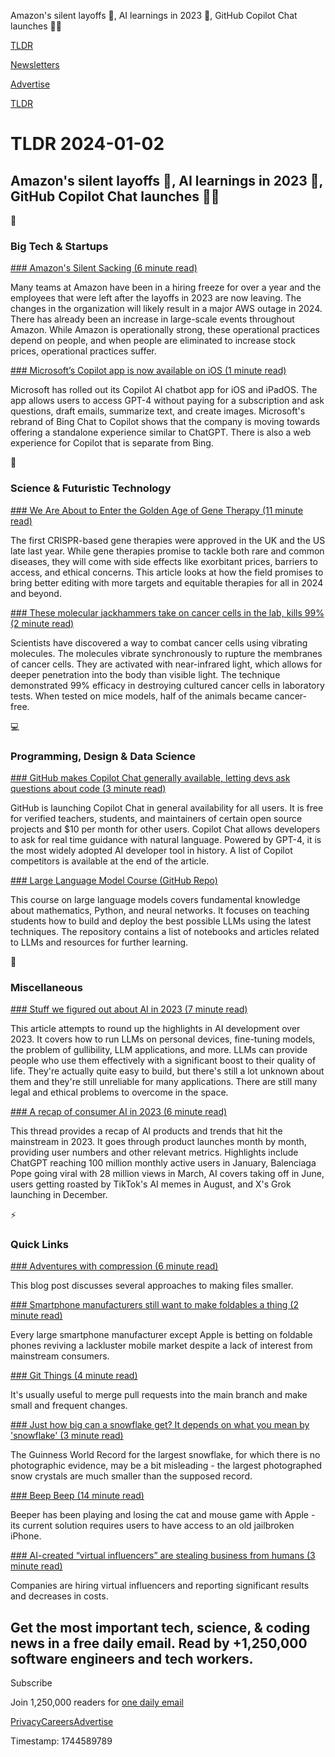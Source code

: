Amazon's silent layoffs 💼, AI learnings in 2023 🤖, GitHub Copilot Chat launches 👨‍💻

[TLDR](/)

[Newsletters](/newsletters)

[Advertise](https://advertise.tldr.tech/)

[TLDR](/)

# TLDR 2024-01-02

## Amazon's silent layoffs 💼, AI learnings in 2023 🤖, GitHub Copilot Chat launches 👨‍💻

📱

### Big Tech & Startups

[### Amazon's Silent Sacking (6 minute read)](https://justingarrison.com/blog/2023-12-30-amazons-silent-sacking/?utm_source=tldrnewsletter)

Many teams at Amazon have been in a hiring freeze for over a year and the employees that were left after the layoffs in 2023 are now leaving. The changes in the organization will likely result in a major AWS outage in 2024. There has already been an increase in large-scale events throughout Amazon. While Amazon is operationally strong, these operational practices depend on people, and when people are eliminated to increase stock prices, operational practices suffer.

[### Microsoft’s Copilot app is now available on iOS (1 minute read)](https://www.theverge.com/2023/12/29/24019288/microsoft-copilot-app-available-iphone-ipad-ai?utm_source=tldrnewsletter)

Microsoft has rolled out its Copilot AI chatbot app for iOS and iPadOS. The app allows users to access GPT-4 without paying for a subscription and ask questions, draft emails, summarize text, and create images. Microsoft's rebrand of Bing Chat to Copilot shows that the company is moving towards offering a standalone experience similar to ChatGPT. There is also a web experience for Copilot that is separate from Bing.

🚀

### Science & Futuristic Technology

[### We Are About to Enter the Golden Age of Gene Therapy (11 minute read)](https://www.inverse.com/health/best-health-breakthrough-2023-gene-editing-crispr?utm_source=tldrnewsletter)

The first CRISPR-based gene therapies were approved in the UK and the US late last year. While gene therapies promise to tackle both rare and common diseases, they will come with side effects like exorbitant prices, barriers to access, and ethical concerns. This article looks at how the field promises to bring better editing with more targets and equitable therapies for all in 2024 and beyond.

[### These molecular jackhammers take on cancer cells in the lab, kills 99% (2 minute read)](https://interestingengineering.com/health/molecular-jackhammers-cancer-kills-99?utm_source=tldrnewsletter)

Scientists have discovered a way to combat cancer cells using vibrating molecules. The molecules vibrate synchronously to rupture the membranes of cancer cells. They are activated with near-infrared light, which allows for deeper penetration into the body than visible light. The technique demonstrated 99% efficacy in destroying cultured cancer cells in laboratory tests. When tested on mice models, half of the animals became cancer-free.

💻

### Programming, Design & Data Science

[### GitHub makes Copilot Chat generally available, letting devs ask questions about code (3 minute read)](https://techcrunch.com/2023/12/29/github-makes-copilot-chat-generally-available-letting-devs-ask-questions-about-code/?utm_source=tldrnewsletter)

GitHub is launching Copilot Chat in general availability for all users. It is free for verified teachers, students, and maintainers of certain open source projects and $10 per month for other users. Copilot Chat allows developers to ask for real time guidance with natural language. Powered by GPT-4, it is the most widely adopted AI developer tool in history. A list of Copilot competitors is available at the end of the article.

[### Large Language Model Course (GitHub Repo)](https://github.com/mlabonne/llm-course/tree/main?utm_source=tldrnewsletter)

This course on large language models covers fundamental knowledge about mathematics, Python, and neural networks. It focuses on teaching students how to build and deploy the best possible LLMs using the latest techniques. The repository contains a list of notebooks and articles related to LLMs and resources for further learning.

🎁

### Miscellaneous

[### Stuff we figured out about AI in 2023 (7 minute read)](https://simonwillison.net/2023/Dec/31/ai-in-2023/?utm_source=tldrnewsletter)

This article attempts to round up the highlights in AI development over 2023. It covers how to run LLMs on personal devices, fine-tuning models, the problem of gullibility, LLM applications, and more. LLMs can provide people who use them effectively with a significant boost to their quality of life. They're actually quite easy to build, but there's still a lot unknown about them and they're still unreliable for many applications. There are still many legal and ethical problems to overcome in the space.

[### A recap of consumer AI in 2023 (6 minute read)](https://twitter.com/omooretweets/status/1741504674157785175?utm_source=tldrnewsletter)

This thread provides a recap of AI products and trends that hit the mainstream in 2023. It goes through product launches month by month, providing user numbers and other relevant metrics. Highlights include ChatGPT reaching 100 million monthly active users in January, Balenciaga Pope going viral with 28 million views in March, AI covers taking off in June, users getting roasted by TikTok's AI memes in August, and X's Grok launching in December.

⚡

### Quick Links

[### Adventures with compression (6 minute read)](https://jamesg.blog/2023/12/29/compression-adventures/?utm_source=tldrnewsletter)

This blog post discusses several approaches to making files smaller.

[### Smartphone manufacturers still want to make foldables a thing (2 minute read)](https://arstechnica.com/gadgets/2023/12/smartphone-manufacturers-still-want-to-make-foldables-a-thing/?utm_source=tldrnewsletter)

Every large smartphone manufacturer except Apple is betting on foldable phones reviving a lackluster mobile market despite a lack of interest from mainstream consumers.

[### Git Things (4 minute read)](https://matklad.github.io/2023/12/31/git-things.html#Git-Things?utm_source=tldrnewsletter)

It's usually useful to merge pull requests into the main branch and make small and frequent changes.

[### Just how big can a snowflake get? It depends on what you mean by 'snowflake' (3 minute read)](https://www.npr.org/2023/12/25/1217356234/just-how-big-can-a-snowflake-get-it-depends-on-what-you-mean-by-snowflake?utm_source=tldrnewsletter)

The Guinness World Record for the largest snowflake, for which there is no photographic evidence, may be a bit misleading - the largest photographed snow crystals are much smaller than the supposed record.

[### Beep Beep (14 minute read)](https://daringfireball.net/2023/12/beep_beep?utm_source=tldrnewsletter)

Beeper has been playing and losing the cat and mouse game with Apple - its current solution requires users to have access to an old jailbroken iPhone.

[### AI-created “virtual influencers” are stealing business from humans (3 minute read)](https://arstechnica.com/ai/2023/12/ai-created-virtual-influencers-are-stealing-business-from-humans/?utm_source=tldrnewsletter)

Companies are hiring virtual influencers and reporting significant results and decreases in costs.

## Get the most important tech, science, & coding news in a free daily email. Read by +1,250,000 software engineers and tech workers.

Subscribe

Join 1,250,000 readers for [one daily email](/api/latest/tech)

[Privacy](/privacy)[Careers](https://jobs.ashbyhq.com/tldr.tech)[Advertise](/tech/advertise)

Timestamp: 1744589789